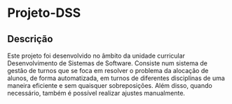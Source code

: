 # Projeto-DSS

## Descrição
Este projeto foi desenvolvido no âmbito da unidade curricular Desenvolvimento de Sistemas de Software. Consiste num sistema de gestão de turnos que se foca em resolver o problema da alocação de alunos, de forma automatizada, em turnos de diferentes
disciplinas de uma maneira eficiente e sem quaisquer sobreposições. Além disso, quando necessário, também é possível realizar ajustes manualmente.
